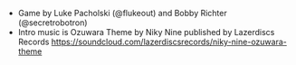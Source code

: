 * Game by Luke Pacholski (@flukeout) and Bobby Richter (@secretrobotron)
* Intro music is Ozuwara Theme by Niky Nine published by Lazerdiscs Records https://soundcloud.com/lazerdiscsrecords/niky-nine-ozuwara-theme
